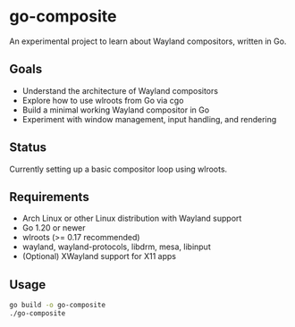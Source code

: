 # go-composite

An experimental project to learn about Wayland compositors, written in Go.

## Goals

- Understand the architecture of Wayland compositors
- Explore how to use wlroots from Go via cgo
- Build a minimal working Wayland compositor in Go
- Experiment with window management, input handling, and rendering

## Status

Currently setting up a basic compositor loop using wlroots.

## Requirements

- Arch Linux or other Linux distribution with Wayland support
- Go 1.20 or newer
- wlroots (>= 0.17 recommended)
- wayland, wayland-protocols, libdrm, mesa, libinput
- (Optional) XWayland support for X11 apps

## Usage

```bash
go build -o go-composite
./go-composite
